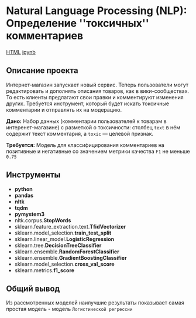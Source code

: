 # Natural Language Processing (NLP): <br/>Определение ''токсичных'' комментариев

[HTML](https://github.com/shishkoedoff/Yandex.Praktikum/blob/main/13%20-%20Identifying%20toxic%20comments/Portfolio%20-%20Project%2013.html)     [ipynb](https://github.com/shishkoedoff/Yandex.Praktikum/blob/main/13%20-%20Identifying%20toxic%20comments/Portfolio%20-%20Project%2013.ipynb)

## Описание проекта

Интернет-магазин запускает новый сервис. Теперь пользователи могут редактировать и дополнять описания товаров, как в вики-сообществах. То есть клиенты предлагают свои правки и комментируют изменения других. Требуется инструмент, который будет искать токсичные комментарии и отправлять их на модерацию.

**Дано:**
Набор данных (комментарии пользователей к товарам в интеренет-магазине) с разметкой о токсичности: столбец `text` в нём содержит текст комментария, а `toxic` — целевой признак.

**Требуется:**
Модель для классифицирования комментариев на позитивные и негативные со значением метрики качества `F1` не меньше `0.75`

## Инструменты

- **python**
- **pandas**
- **nltk**
- **tqdm**
- **pymystem3**
- nltk.corpus.**StopWords**
- sklearn.feature_extraction.text.**TfidVectorizer**
- sklearn.model_selection.**train_test_split**
- sklearn.linear_model.**LogisticRegression**
- sklearn.tree.**DecisionTreeClassifier**
- sklearn.ensemble.**RandomForestClassifier**
- sklearn.ensemble.**GradientBoostingClassifier**
- sklearn.model_selection.**cross_val_score**
- sklearn.metrics.**f1_score**

## 

## Общий вывод

Из рассмотренных моделей наилучшие результаты показывает самая простая модель - модель `Логистической регрессии`
